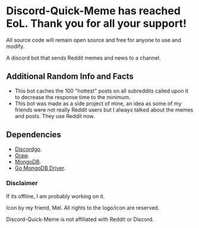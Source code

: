 # Discord-Quick-Meme has reached EoL. Thank you for all your support!

All source code will remain open source and free for anyone to use and modify.

A discord bot that sends Reddit memes and news to a channel.

## Additional Random Info and Facts

- This bot caches the 100 "hottest" posts on all subreddits called upon it to decrease the response time to the minimum.
- This bot was made as a side project of mine, an idea as some of my friends were not really Reddit users but I always talked about the memes and posts. They use Reddit now.

## Dependencies

- [Discordgo](https://github.com/bwmarrin/discordgo).
- [Graw](https://github.com/turnage/graw).
- [MongoDB](https://mongodb.com/).
- [Go MongoDB Driver](https://docs.mongodb.com/drivers/go/).

### **Disclaimer**

If its offline, I am probably working on it.

Icon by my friend, Mel. All rights to the logo/icon are reserved.

Discord-Quick-Meme is not affiliated with Reddit or Discord.
